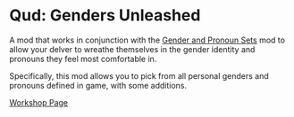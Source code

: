 # Qud: Genders Unleashed

A mod that works in conjunction with the [Gender and Pronoun Sets](https://steamcommunity.com/sharedfiles/filedetails/?id=1735379738) mod to allow your delver to wreathe themselves in the gender identity and pronouns they feel most comfortable in.

Specifically, this mod allows you to pick from all personal genders and pronouns defined in game, with some additions.

[Workshop Page](https://steamcommunity.com/sharedfiles/filedetails/?id=2815078000)
